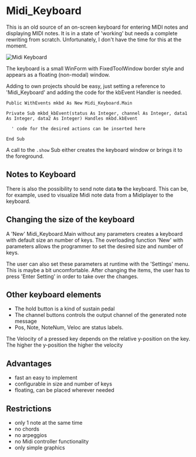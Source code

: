 # Midi_Keyboard
This is an old source of an on-screen keyboard for entering MIDI notes and displaying MIDI notes.
It is in a state of 'working' but needs a complete rewriting from scratch. Unfortunately, I don't have the time for this at the moment.

![Midi Keyboard](https://user-images.githubusercontent.com/88147904/136775248-fbb50008-694f-45ff-9c71-69b9d50da4b4.png)

The keyboard is a small WinForm with FixedToolWindow border style and appears as a floating (non-modal) window.

Adding to own projects should be easy, just setting a reference to 'Midi_Keyboard' and adding the code for the kbEvent Handler is needed.

```
Public WithEvents mkbd As New Midi_Keyboard.Main

Private Sub mkbd_kbEvent(status As Integer, channel As Integer, data1 As Integer, data2 As Integer) Handles mkbd.kbEvent

  ' code for the desired actions can be inserted here

End Sub
```

A call to the ``` .show ``` Sub either creates the keyboard window or brings it to the foreground.

## Notes to Keyboard

There is also the possibility to send note data **to** the keyboard. 
This can be, for example, used to visualize Midi note data from a Midiplayer to the keyboard.

## Changing the size of the keyboard

A 'New' Midi_Keyboard.Main without any parameters creates a keyboard with default size an number of keys.
The overloading function 'New' with parameters allows the programmer to set the desired size and number of keys. 

The user can also set these parameters at runtime with the 'Settings' menu. This is maybe a bit uncomfortable. After changing the items, the user has to press 'Enter Setting' in order to take over the changes.

## Other keyboard elements

- The hold button is a kind of sustain pedal 
- The channel buttons controls the output channel of the generated note message
- Pos, Note, NoteNum, Veloc are status labels.

The Velocity of a pressed key depends on the relative y-position on the key. The higher the y-position the higher the velocity

## Advantages
- fast an easy to implement
- configurable in size and number of keys
- floating, can be placed wherever needed

## Restrictions
- only 1 note at the same time
- no chords
- no arpeggios
- no Midi controller functionality
- only simple graphics


